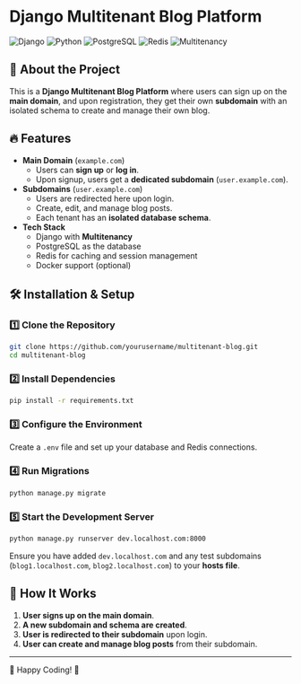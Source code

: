 # Django Multitenant Blog Platform

![Django](https://img.shields.io/badge/Django-4.2-green?style=for-the-badge&logo=django)
![Python](https://img.shields.io/badge/Python-3.9-blue?style=for-the-badge&logo=python)
![PostgreSQL](https://img.shields.io/badge/PostgreSQL-17-blue?style=for-the-badge&logo=postgresql)
![Redis](https://img.shields.io/badge/Redis-7.2-red?style=for-the-badge&logo=redis)
![Multitenancy](https://img.shields.io/badge/Multitenancy-Supported-orange?style=for-the-badge)

## 🚀 About the Project

This is a **Django Multitenant Blog Platform** where users can sign up on the **main domain**, and upon registration,
they get their own **subdomain** with an isolated schema to create and manage their own blog.

## 🔥 Features

- **Main Domain** (`example.com`)
    - Users can **sign up** or **log in**.
    - Upon signup, users get a **dedicated subdomain** (`user.example.com`).
- **Subdomains** (`user.example.com`)
    - Users are redirected here upon login.
    - Create, edit, and manage blog posts.
    - Each tenant has an **isolated database schema**.
- **Tech Stack**
    - Django with **Multitenancy**
    - PostgreSQL as the database
    - Redis for caching and session management
    - Docker support (optional)

## 🛠️ Installation & Setup

### 1️⃣ Clone the Repository

```sh
git clone https://github.com/yourusername/multitenant-blog.git
cd multitenant-blog
```

### 2️⃣ Install Dependencies

```sh
pip install -r requirements.txt
```

### 3️⃣ Configure the Environment

Create a `.env` file and set up your database and Redis connections.

### 4️⃣ Run Migrations

```sh
python manage.py migrate
```

### 5️⃣ Start the Development Server

```sh
python manage.py runserver dev.localhost.com:8000
```

Ensure you have added `dev.localhost.com` and any test subdomains (`blog1.localhost.com`, `blog2.localhost.com`) to your
**hosts file**.

## 🎯 How It Works

1. **User signs up on the main domain**.
2. **A new subdomain and schema are created**.
3. **User is redirected to their subdomain** upon login.
4. **User can create and manage blog posts** from their subdomain.

---
🚀 Happy Coding! 🎯

